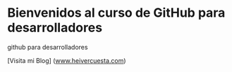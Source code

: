 # Bienvenidos al curso de GitHub para desarrolladores

github para desarrolladores

[Visita mi Blog] (www.heivercuesta.com)
